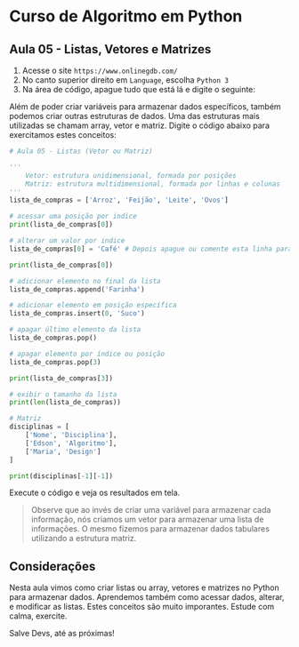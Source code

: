 # Curso de Algoritmo em Python

## Aula 05 - Listas, Vetores e Matrizes

1. Acesse o site `https://www.onlinegdb.com/`
2. No canto superior direito em `Language`, escolha `Python 3`
3. Na área de código, apague tudo que está lá e digite o seguinte:

Além de poder criar variáveis para armazenar dados específicos, também podemos criar outras estruturas de dados. Uma das estruturas mais utilizadas se chamam array, vetor e matriz. Digite o código abaixo para exercitamos estes conceitos:

~~~python
# Aula 05 - Listas (Vetor ou Matriz)

'''
    Vetor: estrutura unidimensional, formada por posições
    Matriz: estrutura multidimensional, formada por linhas e colunas
'''
lista_de_compras = ['Arroz', 'Feijão', 'Leite', 'Ovos']

# acessar uma posição por indice
print(lista_de_compras[0])

# alterar um valor por indice
lista_de_compras[0] = 'Café' # Depois apague ou comente esta linha para acompanhar o vídeo

print(lista_de_compras[0])

# adicionar elemento no final da lista
lista_de_compras.append('Farinha')

# adicionar elemento em posição específica
lista_de_compras.insert(0, 'Suco')

# apagar último elemento da lista
lista_de_compras.pop()

# apagar elemento por índice ou posição
lista_de_compras.pop(3)

print(lista_de_compras[3])

# exibir o tamanho da lista
print(len(lista_de_compras))

# Matriz
disciplinas = [
    ['Nome', 'Disciplina'],
    ['Edson', 'Algoritmo'],
    ['Maria', 'Design']
]

print(disciplinas[-1][-1])

~~~

Execute o código e veja os resultados em tela.

> Observe que ao invés de criar uma variável para armazenar cada informação, nós criamos um vetor para armazenar uma lista de informações. O mesmo fizemos para armazenar dados tabulares utilizando a estrutura matriz.

## Considerações

Nesta aula vimos como criar listas ou array, vetores e matrizes no Python para armazenar dados. Aprendemos também como acessar dados, alterar, e modificar as listas. Estes conceitos são muito imporantes. Estude com calma, exercite.

Salve Devs, até as próximas!
